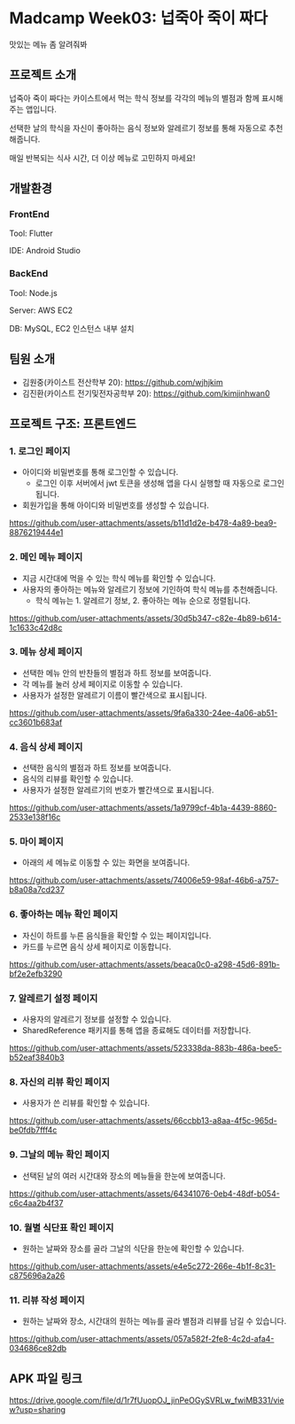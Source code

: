 # Madcamp Week03: 넙죽아 죽이 짜다

맛있는 메뉴 좀 알려줘봐

## 프로젝트 소개

넙죽아 죽이 짜다는 카이스트에서 먹는 학식 정보를 각각의 메뉴의 별점과 함께 표시해 주는 앱입니다.

선택한 날의 학식을 자신이 좋아하는 음식 정보와 알레르기 정보를 통해 자동으로 추천해줍니다.

매일 반복되는 식사 시간, 더 이상 메뉴로 고민하지 마세요!

## 개발환경

### FrontEnd

Tool: Flutter

IDE: Android Studio

### BackEnd

Tool: Node.js

Server: AWS EC2

DB: MySQL, EC2 인스턴스 내부 설치

## 팀원 소개

- 김원중(카이스트 전산학부 20): https://github.com/wjhjkim
- 김진환(카이스트 전기및전자공학부 20):   https://github.com/kimjinhwan0

## 프로젝트 구조: 프론트엔드

### 1. 로그인 페이지

- 아이디와 비밀번호를 통해 로그인할 수 있습니다.
    - 로그인 이후 서버에서 jwt 토큰을 생성해 앱을 다시 실행할 때 자동으로 로그인됩니다.
- 회원가입을 통해 아이디와 비밀번호를 생성할 수 있습니다.
    
https://github.com/user-attachments/assets/b11d1d2e-b478-4a89-bea9-8876219444e1
    

### 2. 메인 메뉴 페이지

- 지금 시간대에 먹을 수 있는 학식 메뉴를 확인할 수 있습니다.
- 사용자의 좋아하는 메뉴와 알레르기 정보에 기인하여 학식 메뉴를 추천해줍니다.
    - 학식 메뉴는  1. 알레르기 정보, 2. 좋아하는 메뉴 순으로 정렬됩니다.
    
https://github.com/user-attachments/assets/30d5b347-c82e-4b89-b614-1c1633c42d8c
    

### 3. 메뉴 상세 페이지

- 선택한 메뉴 안의 반찬들의 별점과 하트 정보를 보여줍니다.
- 각 메뉴를 눌러 상세 페이지로 이동할 수 있습니다.
- 사용자가 설정한 알레르기 이름이 빨간색으로 표시됩니다.
    
https://github.com/user-attachments/assets/9fa6a330-24ee-4a06-ab51-cc3601b683af
    

### 4. 음식 상세 페이지

- 선택한 음식의 별점과 하트 정보를 보여줍니다.
- 음식의 리뷰를 확인할 수 있습니다.
- 사용자가 설정한 알레르기의 번호가 빨간색으로 표시됩니다.

https://github.com/user-attachments/assets/1a9799cf-4b1a-4439-8860-2533e138f16c

### 5. 마이 페이지

- 아래의 세 메뉴로 이동할 수 있는 화면을 보여줍니다.
    
https://github.com/user-attachments/assets/74006e59-98af-46b6-a757-b8a08a7cd237
    

### 6. 좋아하는 메뉴 확인 페이지

- 자신이 하트를 누른 음식들을 확인할 수 있는 페이지입니다.
- 카드를 누르면 음식 상세 페이지로 이동합니다.
    
https://github.com/user-attachments/assets/beaca0c0-a298-45d6-891b-bf2e2efb3290
    

### 7. 알레르기 설정 페이지

- 사용자의 알레르기 정보를 설정할 수 있습니다.
- SharedReference 패키지를 통해 앱을 종료해도 데이터를 저장합니다.
    
https://github.com/user-attachments/assets/523338da-883b-486a-bee5-b52eaf3840b3
    

### 8. 자신의 리뷰 확인 페이지

- 사용자가 쓴 리뷰를 확인할 수 있습니다.
    
https://github.com/user-attachments/assets/66ccbb13-a8aa-4f5c-965d-be0fdb7fff4c
    

### 9. 그날의 메뉴 확인 페이지

- 선택된 날의 여러 시간대와 장소의 메뉴들을 한눈에 보여줍니다.
    
https://github.com/user-attachments/assets/64341076-0eb4-48df-b054-c6c4aa2b4f37
    

### 10. 월별 식단표 확인 페이지

- 원하는 날짜와 장소를 골라 그날의 식단을 한눈에 확인할 수 있습니다.
    
https://github.com/user-attachments/assets/e4e5c272-266e-4b1f-8c31-c875696a2a26

    

### 11. 리뷰 작성 페이지

- 원하는 날짜와 장소, 시간대의 원하는 메뉴를 골라 별점과 리뷰를 남길 수 있습니다.
    
https://github.com/user-attachments/assets/057a582f-2fe8-4c2d-afa4-034686ce82db

## APK 파일 링크

https://drive.google.com/file/d/1r7fUuopOJ_jinPeOGySVRLw_fwiMB331/view?usp=sharing
